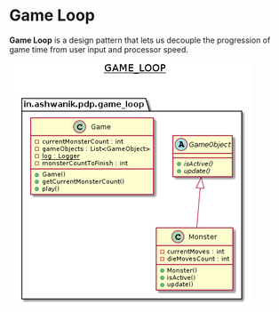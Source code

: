 # Game Loop

**Game Loop** is a design pattern that lets us decouple the progression of game time from user input and processor speed.

![game Loop](/docs/images/game_loop.png)


